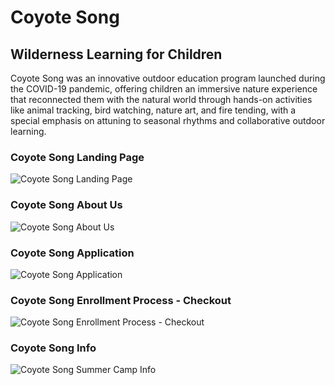 # Coyote Song
## Wilderness Learning for Children

Coyote Song was an innovative outdoor education program launched during the COVID-19 pandemic, offering children an immersive nature experience that reconnected them with the natural world through hands-on activities like animal tracking, bird watching, nature art, and fire tending, with a special emphasis on attuning to seasonal rhythms and collaborative outdoor learning.
<br>

### Coyote Song Landing Page
<img src="screenshots/coyotesong_index.png" alt="Coyote Song Landing Page" title="Coyote Song Landing Page">
<br>

### Coyote Song About Us
<img src="screenshots/CoyoteSongNatureSchool.jpg" alt="Coyote Song About Us" title="Coyote Song About Us">
<br>

### Coyote Song Application
<img src="screenshots/CoyoteSongApplication.png" alt="Coyote Song Application" title="Coyote Song Application">
<br>

### Coyote Song Enrollment Process - Checkout
<img src="screenshots/CoyoteSongEnrollment3.png" alt="Coyote Song Enrollment Process - Checkout" title="Coyote Song Enrollment Process - Checkout">
<br>

### Coyote Song Info
<img src="screenshots/info_page.jpg" alt="Coyote Song Summer Camp Info" title="Coyote Song Summer Camp Info">
